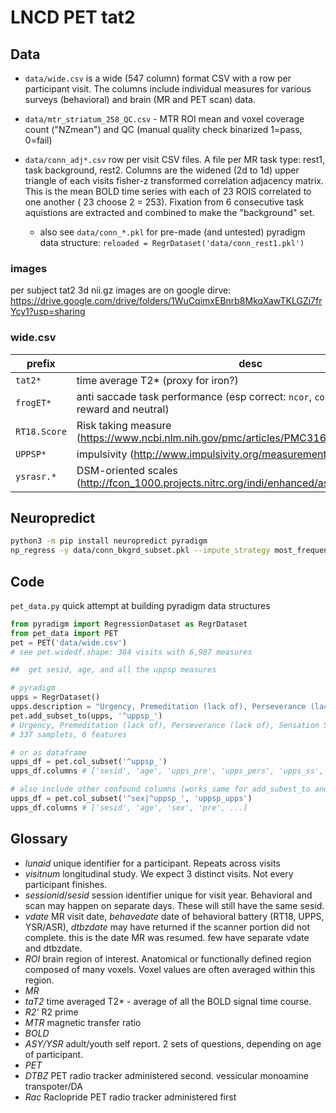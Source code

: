 # LNCD PET tat2

## Data
 * `data/wide.csv` is a wide (547 column) format CSV with a row per participant visit.
The columns include individual measures for various surveys (behavioral) and brain (MR and PET scan) data.

 * `data/mtr_striatum_258_QC.csv` - MTR ROI mean and voxel coverage count ("NZmean") and QC (manual quality check binarized 1=pass, 0=fail)

 * `data/conn_adj*.csv` row per visit CSV files. A file per MR task type: rest1, task background, rest2. Columns are the widened (2d to 1d) upper triangle of each visits fisher-z transformed correlation adjacency matrix. This is the mean BOLD time series with each of 23 ROIS correlated to one another ( 23 choose 2 = 253). Fixation from 6 consecutive task aquistions are extracted and combined to make the "background" set. 
   * also see `data/conn_*.pkl` for pre-made (and untested) pyradigm data structure:  `reloaded = RegrDataset('data/conn_rest1.pkl')`

### images
per subject tat2 3d nii.gz images are on google dirve:
   https://drive.google.com/drive/folders/1WuCqimxEBnrb8MkqXawTKLGZi7frYcy1?usp=sharing

### wide.csv

  | prefix       | desc|
  | ------       | ---- |
  | `tat2*`      | time average T2* (proxy for iron?) |
  | `frogET*`    | anti saccade task performance (esp correct: `ncor`, `corlat`, `corsd` for reward and neutral)  |
  | `RT18.Score` | Risk taking measure (https://www.ncbi.nlm.nih.gov/pmc/articles/PMC3160867/)|
  | `UPPSP*`     | impulsivity (http://www.impulsivity.org/measurement/UPPS_P )|
  | `ysrasr.*`   | DSM-oriented scales (http://fcon_1000.projects.nitrc.org/indi/enhanced/assessments/asr.html) |
  

## Neuropredict

```bash
python3 -m pip install neuropredict pyradigm
np_regress -y data/conn_bkgrd_subset.pkl --impute_strategy most_frequent -e randomforestregressor
```

## Code

`pet_data.py` quick attempt at building pyradigm data structures


```python
from pyradigm import RegressionDataset as RegrDataset
from pet_data import PET
pet = PET('data/wide.csv')
# see pet.widedf.shape: 384 visits with 6,987 measures

##  get sesid, age, and all the uppsp measures

# pyradigm
upps = RegrDataset()
upps.description = "Urgency, Premeditation (lack of), Perseverance (lack of), Sensation Seeking, Positive Urgency, Impulsive Behavior Scale"
pet.add_subset_to(upps, '^uppsp_') 
# Urgency, Premeditation (lack of), Perseverance (lack of), Sensation Seeking, Positive Urgency, Impulsive Behavior Scale 
# 337 samplets, 6 features

# or as dataframe
upps_df = pet.col_subset('^uppsp_')
upps_df.columns # ['sesid', 'age', 'upps_pre', 'upps_pers', 'upps_ss', 'upps_pu', 'upps_tot', 'upps_negurg']

# also include other confound columns (works same for add_subest_to and col_subset)
upps_df = pet.col_subset('^sex|^uppsp_', 'uppsp_upps')
upps_df.columns # ['sesid', 'age', 'sex', 'pre', ...]

```

## Glossary
* *lunaid*  unique identifier for a participant. Repeats across visits
* *visitnum* longitudinal study. We expect 3 distinct visits. Not every participant finishes. 
* *sessionid*/*sesid*  session identifier unique for visit year. Behavioral and scan may happen on separate days. These will still have the same sesid.
* *vdate* MR visit date, *behavedate* date of behavioral battery (RT18, UPPS, YSR/ASR), *dtbzdate* may have returned if the scanner portion did not complete. this is the date MR was resumed. few have separate vdate and dtbzdate.
* *ROI*  brain region of interest. Anatomical or functionally defined region composed of many voxels. Voxel values are often averaged within this region.
* *MR* 
* *taT2* time averaged T2\* - average of all the BOLD signal time course.
* *R2'* R2 prime
* *MTR* magnetic transfer ratio
* *BOLD* 
* *ASY/YSR* adult/youth self report. 2 sets of questions, depending on age of participant.
* *PET* 
* *DTBZ* PET radio tracker administered second. vessicular monoamine transpoter/DA
* *Rac* Raclopride PET radio tracker administered first
